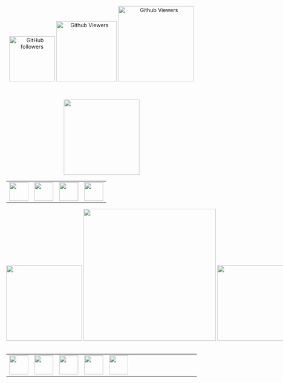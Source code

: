
<p align="center" style="z-index:150">
<img alt="GitHub followers" width="120" src="https://img.shields.io/github/followers/muhammadkarbalaee?style=plastic&color=red">
<img alt="Github Viewers" width="160" src="https://komarev.com/ghpvc/?username=muhammadksht&style=plastic&color=green">
<a href="https://wakatime.com/@muhammadksht">
<img alt="Github Viewers" width="200" src="https://wakatime.com/badge/user/2fc4b18b-ec8f-46e8-be9b-2b05a111037b.svg">
</a>
</p>
<br>

<p align="center">
    <img src="https://www.vectorlogo.zone/logos/pytorch/pytorch-ar21.svg" width="200"/>
</p>

<table align="center">
<tr>
<td align="center">
<img src="https://www.vectorlogo.zone/logos/python/python-icon.svg" width="50"/>
</td>
<td align="center">
<img src="https://www.vectorlogo.zone/logos/opencv/opencv-icon.svg" width="50"/>
</td>
<td align="center">
<img src="https://www.vectorlogo.zone/logos/numpy/numpy-icon.svg" width="50"/>
</td>
    <td>
        <img src="https://www.vectorlogo.zone/logos/jupyter/jupyter-icon.svg" width="50"/>
    </td>    
</tr>
<table>
    
<p align="center" style="white-space:nowrap;">
    <img src="https://www.vectorlogo.zone/logos/flutterio/flutterio-ar21.svg" width="200"/>   
    <img width="350" src="android.gif">
    <img src="https://www.vectorlogo.zone/logos/unity3d/unity3d-ar21.svg"  width="200"/>
</p>
    
<table align="center">
<tr>
<td align="center">
<img src="https://www.vectorlogo.zone/logos/android/android-icon.svg" width="50"/>
</td>
<td align="center">
<img src="https://www.vectorlogo.zone/logos/apple/apple-icon.svg" width="50"/>
</td>
    <td>
        <img src="https://www.vectorlogo.zone/logos/microsoft/microsoft-icon.svg" width="50"/>
    </td> 
    <td>
        <img src="androidstudio.png" width="50"/>
    </td> 
<td align="center">
<img src="https://www.vectorlogo.zone/logos/dartlang/dartlang-icon.svg" width="50"/>
</td>
    <td align="center">
    <p align="center">
        &nbsp;&nbsp;&nbsp;&nbsp;&nbsp;&nbsp;&nbsp;&nbsp;&nbsp;&nbsp;&nbsp;&nbsp;&nbsp;&nbsp;&nbsp;&nbsp;&nbsp;&nbsp;&nbsp;&nbsp;&nbsp;&nbsp;&nbsp;&nbsp;&nbsp;&nbsp;&nbsp;&nbsp;&nbsp;&nbsp;&nbsp;&nbsp;&nbsp;&nbsp;&nbsp;&nbsp;&nbsp;&nbsp;&nbsp;&nbsp;&nbsp;&nbsp;&nbsp;&nbsp;&nbsp;&nbsp;&nbsp;&nbsp;&nbsp;&nbsp;&nbsp;&nbsp;&nbsp;&nbsp;&nbsp;&nbsp;&nbsp;&nbsp;&nbsp;&nbsp;&nbsp;&nbsp;&nbsp;&nbsp;&nbsp;&nbsp;&nbsp;&nbsp;&nbsp;&nbsp;&nbsp;&nbsp;&nbsp;&nbsp;&nbsp;&nbsp;&nbsp;&nbsp;&nbsp;&nbsp;&nbsp;&nbsp;&nbsp;&nbsp;&nbsp;&nbsp;&nbsp;&nbsp;&nbsp;&nbsp;&nbsp;&nbsp;&nbsp;&nbsp;&nbsp;&nbsp;&nbsp;
    </p>
    </td>
    <td align="center">
        <img src="opengl.svg" width="50"/>
    </td>
    <td align="center">
        <img src="c-logo.png" width="50"/>
    </td>
</tr>
<table>


<!-- <img src="https://github-readme-stats.vercel.app/api?username=muhammadkarbalaee&show_icons=true&theme=chartreuse-dark" width="350"/>

<br>


### Contact me 

<br>
<a href="https://gitlab.com/muhammadksht">
    <img src="https://www.vectorlogo.zone/logos/gitlab/gitlab-icon.svg" width="35">
</a>
<a href="https://www.youtube.com/channel/UCI1BKsmNKbCVfxsxjL7SSRQ">
    <img src="https://www.vectorlogo.zone/logos/youtube/youtube-tile.svg" width="35">
</a>
<a href="https://www.linkedin.com/in/muhammad-karbalae?lipi=urn%3Ali%3Apage%3Ad_flagship3_profile_view_base_contact_details%3B19Xhz8Q8QmOyP6k87j%2BeUg%3D%3D">
    <img src="https://www.vectorlogo.zone/logos/linkedin/linkedin-tile.svg" width="35">
</a>
<a href="https://twitter.com/Muhammad_ksht">
     <img src="https://www.vectorlogo.zone/logos/twitter/twitter-tile.svg" width="35">
</a>
<a href="https://www.instagram.com/muhammad_karbalaee">
     <img src="https://www.vectorlogo.zone/logos/instagram/instagram-tile.svg" width="35">
</a>
<a href="https://www.facebook.com/muhammad.karbalaeeshabani">
     <img src="https://www.vectorlogo.zone/logos/facebook/facebook-official.svg" width="35">
</a>
<a href="http://t.me/muhammad_karbalaee">
    <img src="https://www.vectorlogo.zone/logos/telegram/telegram-tile.svg" width="35">
</a>
<a href="mailto:muhammad.ksht@gmail.com">
    <img src="https://www.vectorlogo.zone/logos/gmail/gmail-icon.svg" width="35">
</a>
<a href="https://wa.me/989373899988">
   <img src="https://www.vectorlogo.zone/logos/whatsapp/whatsapp-icon.svg" width="35">
</a>
<a href="https://stackoverflow.com/users/14618677/muhammad-karbalaee-shabani">
    <img src="https://www.vectorlogo.zone/logos/stackoverflow/stackoverflow-icon.svg" width="35">
</a>
<a href="https://www.hackerrank.com/muhammad_ksht">
    <img src="hackerrank.svg" width="35">
</a>

</br>

### My Stats

<p align="center">

</p>
<img alt="Github Viewers" width="350" src="https://github-readme-stats.vercel.app/api/wakatime?username=muhammadksht">
<img src="https://wakatime.com/share/@muhammadksht/0cc9083b-dab7-4b4a-aef6-6c51ef418917.svg" width="350">
<img src="https://wakatime.com/share/@muhammadksht/550d7d10-925f-4948-b439-365f75afde45.svg" width="350">
<img alt="Github Viewers" width="350" src="https://github-readme-stats.vercel.app/api/top-langs/?username=muhammadkarbalaee&layout=compact&langs_count=10&theme=buefy">
<img src="https://wakatime.com/share/@muhammadksht/d413058f-8ab8-4933-8023-5b7fb2d5c381.svg" width="350">
<img src="https://wakatime.com/share/@muhammadksht/51434af0-7469-4a5f-bab7-f0c8241cad22.svg" width="350">
<br>

                                                                                         -->
<br>  
                                            

